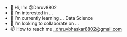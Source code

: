- 👋 Hi, I’m @Dhruv8802
- 👀 I’m interested in ...
- 🌱 I’m currently learning ... Data Science
- 💞️ I’m looking to collaborate on ...
- 📫 How to reach me ..dhruvbhaskar8802@gmail.com

<!---
Dhruv8802/Dhruv8802 is a ✨ special ✨ repository because its `README.md` (this file) appears on your GitHub profile.
You can click the Preview link to take a look at your changes.
--->
